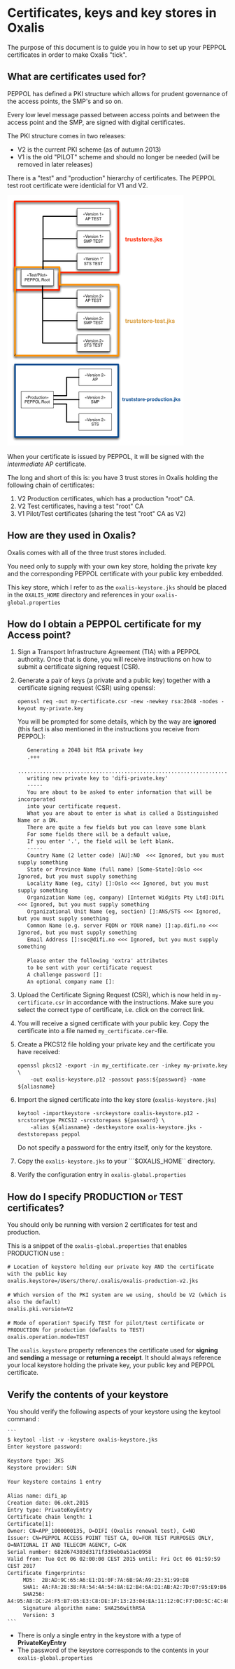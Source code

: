 # Certificates, keys and key stores in Oxalis

The purpose of this document is to guide you in how to set up your PEPPOL certificates in order to make Oxalis "tick".


## What are certificates used for?

PEPPOL has defined a PKI structure which allows for prudent governance of the access points, the SMP's and so on.

Every low level message passed between access points and between the access point and the SMP, are signed with digital certificates.

The PKI structure comes in two releases:

* V2 is the current PKI scheme (as of autumn 2013)
* V1 is the old "PILOT" scheme and should no longer be needed (will be removed in later releases)

There is a "test" and "production" hierarchy of certificates.
The PEPPOL test root certificate were identicial for V1 and V2.

![Truststore structure](illustrations/truststore.png)

When your certificate is issued by PEPPOL, it will be signed with the *intermediate* AP certificate.

The long and short of this is: you have 3 trust stores in Oxalis holding the following chain of certificates:

1. V2 Production certificates, which has a production "root" CA.
1. V2 Test certificates, having a test "root" CA
1. V1 Pilot/Test certificates (sharing the test "root" CA as V2)


## How are they used in Oxalis?

Oxalis comes with all of the three trust stores included.

You need only to supply with your own key store, holding the private key and the corresponding PEPPOL certificate with your public key embedded.

This key store, which I refer to as the `oxalis-keystore.jks` should be placed in the `OXALIS_HOME` directory and references in your `oxalis-global.properties`


## How do I obtain a PEPPOL certificate for my Access point?

1. Sign a Transport Infrastructure Agreement (TIA) with a PEPPOL authority. Once that is done, you will receive instructions on how to submit a certificate signing request (CSR).

1. Generate a pair of keys (a private and a public key) together with a certificate signing request (CSR) using openssl:
    ```     
    openssl req -out my-certificate.csr -new -newkey rsa:2048 -nodes -keyout my-private.key
    ```    
   You will be prompted for some details, which by the way are **ignored** 
   (this fact is also mentioned in the instructions you receive from PEPPOL):
    ```       
       Generating a 2048 bit RSA private key
       .+++
       ...................................................................................................................+++
       writing new private key to 'difi-private.key'
       -----
       You are about to be asked to enter information that will be incorporated
       into your certificate request.
       What you are about to enter is what is called a Distinguished Name or a DN.
       There are quite a few fields but you can leave some blank
       For some fields there will be a default value,
       If you enter '.', the field will be left blank.
       -----
       Country Name (2 letter code) [AU]:NO  <<< Ignored, but you must supply something
       State or Province Name (full name) [Some-State]:Oslo <<< Ignored, but you must supply something
       Locality Name (eg, city) []:Oslo <<< Ignored, but you must supply something
       Organization Name (eg, company) [Internet Widgits Pty Ltd]:Difi <<< Ignored, but you must supply something
       Organizational Unit Name (eg, section) []:ANS/STS <<< Ignored, but you must supply something
       Common Name (e.g. server FQDN or YOUR name) []:ap.difi.no <<< Ignored, but you must supply something
       Email Address []:soc@difi.no <<< Ignored, but you must supply something
       
       Please enter the following 'extra' attributes
       to be sent with your certificate request
       A challenge password []:
       An optional company name []:
    ```
       
1. Upload the Certificate Signing Request (CSR), which is now held in ```my-certificate.csr``` 
   in accordance with the instructions. Make sure you select the correct
   type of certificate, i.e. click on the correct link.
   
1. You will receive a signed certificate with your public key. Copy the certificate into a file 
    named ```my_certificate.cer```-file. 
   
1. Create a PKCS12 file holding your private key and the certificate you have received:
    ```
    openssl pkcs12 -export -in my_certificate.cer -inkey my-private.key \
        -out oxalis-keystore.p12 -passout pass:${password} -name ${aliasname}
    ```
    
         
1. Import the signed certificate into the key store (`oxalis-keystore.jks`)
    ```
    keytool -importkeystore -srckeystore oxalis-keystore.p12 -srcstoretype PKCS12 -srcstorepass ${password} \
        -alias ${aliasname} -destkeystore oxalis-keystore.jks -deststorepass peppol
    ```
    
    Do not specify a password for the entry itself, only for the keystore.

1. Copy the `oxalis-keystore.jks` to your ```$OXALIS_HOME`` directory.

1. Verify the configuration entry in `oxalis-global.properties`


## How do I specify PRODUCTION or TEST certificates?

You should only be running with version 2 certificates for test and production.

This is a snippet of the `oxalis-global.properties` that enables PRODUCTION use :

    # Location of keystore holding our private key AND the certificate with the public key
    oxalis.keystore=/Users/thore/.oxalis/oxalis-production-v2.jks

    # Which version of the PKI system are we using, should be V2 (which is also the default)
    oxalis.pki.version=V2

    # Mode of operation? Specify TEST for pilot/test certificate or PRODUCTION for production (defaults to TEST)
    oxalis.operation.mode=TEST


The `oxalis.keystore` property references the certificate used for **signing** and **sending** a message or **returning a receipt**.  It should always reference your local keystore holding the private key, your public key and PEPPOL certificate.



## Verify the contents of your keystore

 You should verify the following aspects of your keystore using the keytool command :
 
    ```
    $ keytool -list -v -keystore oxalis-keystore.jks 
    Enter keystore password:  

    Keystore type: JKS
    Keystore provider: SUN
    
    Your keystore contains 1 entry
    
    Alias name: difi_ap
    Creation date: 06.okt.2015
    Entry type: PrivateKeyEntry
    Certificate chain length: 1
    Certificate[1]:
    Owner: CN=APP_1000000135, O=DIFI (Oxalis renewal test), C=NO
    Issuer: CN=PEPPOL ACCESS POINT TEST CA, OU=FOR TEST PURPOSES ONLY, O=NATIONAL IT AND TELECOM AGENCY, C=DK
    Serial number: 682d674303d3171f339eb0a51ac0958
    Valid from: Tue Oct 06 02:00:00 CEST 2015 until: Fri Oct 06 01:59:59 CEST 2017
    Certificate fingerprints:
         MD5:  2B:AD:9C:65:A6:E1:D1:0F:7A:6B:9A:A9:23:31:99:D8
         SHA1: 4A:FA:28:38:FA:54:4A:54:8A:E2:B4:6A:D1:AB:A2:7D:07:95:E9:B6
         SHA256: A4:95:A8:DC:24:F5:B7:05:E3:C8:DE:1F:13:23:04:EA:11:12:0C:F7:D0:5C:4C:46:26:F8:A9:62:51:AC:12:83
         Signature algorithm name: SHA256withRSA
         Version: 3
    ```
    
 * There is only a single entry in the keystore with a type of **PrivateKeyEntry**
 * The password of the keystore corresponds to the contents in your `oxalis-global.properties`

